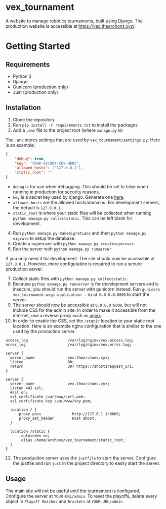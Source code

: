 # vex_tournament

A website to manage robotics tournaments, built using Django. The production website is accessible at https://vex.thearchons.xyz/.

# Getting Started
## Requirements
- Python 3
- Django
- Gunicorn (production only)
- Just (production only)

## Installation
1. Clone the repository
2. Run `pip install -r requirements.txt` to install the packages
3. Add a `.env` file to the project root (where `manage.py` is)

The `.env` stores settings that are used by `vex_tournament/settings.py`. Here is an example:
```json
{
    "debug": true,
    "key": "YOUR-SECRET-KEY-HERE",
    "allowed_hosts": ["127.0.0.1"],
    "static_root": ""
}
```

- `debug` is for use when debugging. This should be set to false when running in production for security reasons.
- `key` is a secret key used by django. Generate one [here](https://djecrety.ir).
- `allowed_hosts` are the allowed hosts/domains. For development servers, the default is `127.0.0.1`
- `static_root` is where your static files will be collected when running `python manage.py collectstatic`. This can be left blank for development.

4. Run `python manage.py makemigrations` and then `python manage.py migrate` to setup the database.
5. Create a superuser with `python manage.py createsuperuser`.
6. Run the server with `python manage.py runserver`

If you only need it for development. The site should now be accessible at `127.0.0.1`. However, more configuration is required to run a secure production server.

7. Collect static files with `python manage.py collectstatic`.
8. Because `python manage.py runserver` is for development servers and is insecure, you should run the server with gunicorn instead. Run `gunicorn vex_tournament.wsgi:application --bind 0.0.0.0:8000` to start the server.
9. The server should now be accessible at `0.0.0.0:8000`, but will not include CSS for the admin site. In order to make it accessible from the internet, use a reverse proxy such as [nginx](https://nginx.org).
10. In order to enable the CSS, set the `/static` location to your static root location. Here is an example nginx configuration that is similar to the one used by the production server.
```nginx
access_log                  /var/log/nginx/vex.access.log;
error_log                   /var/log/nginx/vex.error.log;

server {
  server_name               vex.thearchons.xyz;
  listen                    80;
  return                    307 https://$host$request_uri;
}

server {
  server_name               vex.thearchons.xyz;
  listen 443 ssl;
  #ssl on;
  ssl_certificate /var/www/cert.pem;
  ssl_certificate_key /var/www/key.pem;

  location / {
      proxy_pass              http://127.0.1.1:8000;
      proxy_set_header        Host $host;
  }

  location /static {
       autoindex on;
       alias /home/archons/vex_tournament/static_root;
  }
}
```
12. The production server uses the `justfile` to start the server. Configure the justfile and run `just` in the project directory to easily start the server.

## Usage
The main site will not be useful until the tournament is configured. Configure the server at `YOUR-URL/admin`. To reset the playoffs, delete every object in `Playoff Matches` and `Brackets` at `YOUR-URL/admin`.
